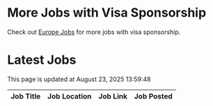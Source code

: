 # More Jobs with Visa Sponsorship

Check out [Europe Jobs](https://github.com/sureshparimi/europejobs#latest-jobs) for more jobs with visa sponsorship.

# Latest Jobs

This page is updated at August 23, 2025 13:59:48

| Job Title | Job Location | Job Link | Job Posted |
| --- | --- | --- | --- |
